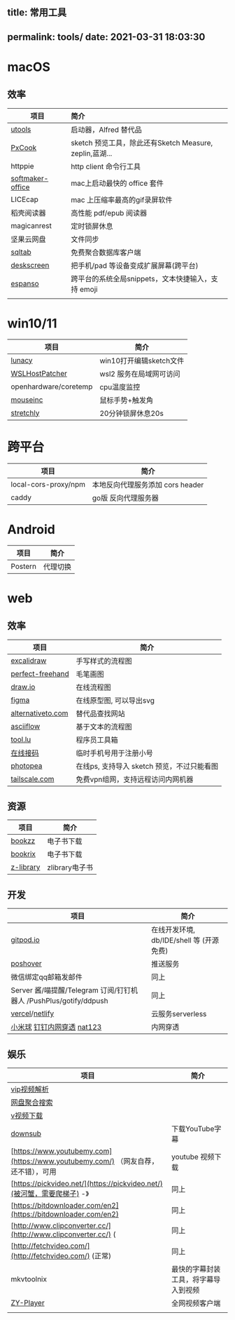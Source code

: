 ## title: 常用工具

permalink: tools/
date: 2021-03-31 18:03:30
-------------------------

# macOS

## 效率


| 项目                                                              | 简介                                                    |
| ------------------------------------------------------------------- | :-------------------------------------------------------- |
| [utools](https://u.tools/)                                        | 启动器，Alfred 替代品                                   |
| [PxCook](https://www.fancynode.com.cn/pxcook)                     | sketch 预览工具，除此还有Sketch Measure, zeplin,蓝湖... |
| httppie                                                           | http client 命令行工具                                  |
| [softmaker-office](https://www.softmaker.com/en/softmaker-office) | mac上启动最快的 office 套件                             |
| LICEcap                                                           | mac 上压缩率最高的gif录屏软件                           |
| 稻壳阅读器                                                        | 高性能 pdf/epub 阅读器                                  |
| magicanrest                                                       | 定时锁屏休息                                            |
| 坚果云网盘                                                        | 文件同步                                                |
| [sqltab](http://www.sqltabs.com/#)                                | 免费聚合数据库客户端                                    |
| [deskscreen](https://github.com/pavlobu/deskreen)                 | 把手机/pad 等设备变成扩展屏幕(跨平台)                   |
| [espanso](https://espanso.org/)                                   | 跨平台的系统全局snippets，文本快捷输入，支持 emoji      |
|                                                                   |                                                         |

# win10/11


| 项目                                                       | 简介                    |
| ------------------------------------------------------------ | ------------------------- |
| [lunacy](https://icons8.cn/lunacy)                         | win10打开编辑sketch文件 |
| [WSLHostPatcher](https://github.com/CzBiX/WSLHostPatcher/) | wsl2 服务在局域网可访问 |
| openhardware/coretemp                                      | cpu温度监控             |
| [mouseinc](https://shuax.com/project/mouseinc/)            | 鼠标手势+触发角         |
| [stretchly](https://github.com/hovancik/stretchly)         | 20分钟锁屏休息20s       |

# 跨平台


| 项目                 | 简介                             |
| ---------------------- | ---------------------------------- |
| local-cors-proxy/npm | 本地反向代理服务添加 cors header |
| caddy                | go版 反向代理服务器              |

# Android


| 项目    | 简介     |
| --------- | ---------- |
| Postern | 代理切换 |

# web

## 效率


| 项目                                                                                                                                                                                                     | 简介                                       |
| ---------------------------------------------------------------------------------------------------------------------------------------------------------------------------------------------------------- | -------------------------------------------- |
| [excalidraw](https://github.com/excalidraw/excalidraw)                                                                                                                                                   | 手写样式的流程图                           |
| [perfect-freehand](https://github.com/steveruizok/perfect-freehand)                                                                                                                                      | 毛笔画图                                   |
| [draw.io](https://draw.io)                                                                                                                                                                               | 在线流程图                                 |
| [figma](https://www.figma.com/)                                                                                                                                                                          | 在线原型图, 可以导出svg                    |
| [alternativeto.com](http://alternativeto.com/)                                                                                                                                                           | 替代品查找网站                             |
| [asciiflow](https://asciiflow.com/)                                                                                                                                                                      | 基于文本的流程图                           |
| [tool.lu](https://tool.lu/)                                                                                                                                                                              | 程序员工具箱                               |
| [在线接码](https://www.google.com/search?q=%E5%9C%A8%E7%BA%BF%E6%8E%A5%E7%A0%81&oq=%E5%9C%A8%E7%BA%BF%E6%8E%A5%E7%A0%81&aqs=chrome..69i64j69i60l3j69i61j69i60j69i65l2.2429j0j1&sourceid=chrome&ie=UTF-8) | 临时手机号用于注册小号                     |
| [photopea](https://www.photopea.com/)                                                                                                                                                                    | 在线ps, 支持导入 sketch 预览，不过只能看图 |
| [tailscale.com](tailscale.com)                                                                                                                                                                           | 免费vpn组网，支持远程访问内网机器          |

## 资源


| 项目                                     | 简介           |
| ------------------------------------------ | ---------------- |
| [bookzz](https://www.bookzz.ren/)        | 电子书下载     |
| [bookrix](https://www.bookrix.de/)       | 电子书下载     |
| [z-library](https://zh.singlelogin.org/) | zlibrary电子书 |

## 开发


| 项目                                                                                                                     | 简介                                     |
| -------------------------------------------------------------------------------------------------------------------------- | ------------------------------------------ |
| [gitpod.io](https://gitpod.io)                                                                                           | 在线开发环境, db/IDE/shell 等 (开源免费) |
| [poshover](https://pushover.net/)                                                                                        | 推送服务                                 |
| 微信绑定qq邮箱发邮件                                                                                                     | 同上                                     |
| Server 酱/喵提醒/Telegram 订阅/钉钉机器人 /PushPlus/gotify/ddpush                                                        | 同上                                     |
| [vercel](https://vercel.com/)/[netlify](https://www.netlify.com/)                                                        | 云服务serverless                         |
| [小米球](http://xiaomiqiu.cn/) [钉钉内网穿透](https://github.com/open-dingtalk/pierced) [nat123](http://www.nat123.com/) | 内网穿透                                 |

## 娱乐


| 项目                                                                               | 简介                                 |
| ------------------------------------------------------------------------------------ | -------------------------------------- |
| [vip视频解析](https://www.sayloving.com/movie.html)                                |                                      |
| [网盘聚合搜索](http://hao.misiai.com/#/)                                           |                                      |
| [v视频下载](http://v.ranks.xin/)                                                   |                                      |
| [downsub](https://downsub.com/)                                                    | 下载YouTube字幕                      |
| [https://www.youtubemy.com](https://www.youtubemy.com/) （网友自荐，还不错），可用 | youtube 视频下载                     |
| [https://pickvideo.net/](https://pickvideo.net/)(被河蟹，需要爬梯子)  -》          | 同上                                 |
| [https://bitdownloader.com/en2](https://bitdownloader.com/en2)                     | 同上                                 |
| [http://www.clipconverter.cc/](http://www.clipconverter.cc/) (                     | 同上                                 |
| [http://fetchvideo.com/](http://fetchvideo.com/) (正常)                            | 同上                                 |
| mkvtoolnix                                                                         | 最快的字幕封装工具，将字幕导入到视频 |
| [ZY-Player](https://github.com/cuiocean/ZY-Player)                                 | 全网视频客户端                       |
|                                                                                    |                                      |
